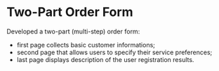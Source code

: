 # Two-Part Order Form

Developed a two-part (multi-step) order form:

- first page collects basic customer informations;
- second page that allows users to specify their service preferences;
- last page displays description of the user registration results.
